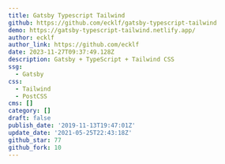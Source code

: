```yaml
---
title: Gatsby Typescript Tailwind
github: https://github.com/ecklf/gatsby-typescript-tailwind
demo: https://gatsby-typescript-tailwind.netlify.app/
author: ecklf
author_link: https://github.com/ecklf
date: 2023-11-27T09:37:49.128Z
description: Gatsby + TypeScript + Tailwind CSS
ssg:
  - Gatsby
css:
  - Tailwind
  - PostCSS
cms: []
category: []
draft: false
publish_date: '2019-11-13T19:47:01Z'
update_date: '2021-05-25T22:43:18Z'
github_star: 77
github_fork: 10
---
```

